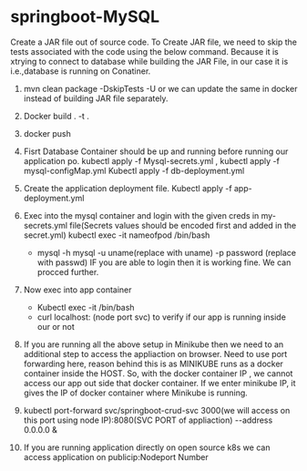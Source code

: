 # springboot-MySQL

Create a JAR file out of source code.
To Create JAR file, we need to skip the tests associated with the code using the below command. Because it is xtrying to connect to database while building the JAR File, in our case it is i.e.,database is running on Conatiner.

1. mvn clean package -DskipTests -U
    or
   we can update the same in docker instead of building JAR file separately.

2. Docker build . -t <nameof docker image> .
3. docker push <nameofrepo>

4. Fisrt Database Container should be up and running before running our application po.
    kubectl apply -f Mysql-secrets.yml ,
    kubectl apply -f mysql-configMap.yml
    Kubectl apply -f db-deployment.yml

6. Create the application deployment file.
    Kubectl apply -f app-deployment.yml

7. Exec into the mysql container and login with the given creds in my-secrets.yml file(Secrets values should be encoded first and added in the secret.yml)
    kubectl exec -it nameofpod /bin/bash
   - mysql -h mysql -u uname(replace with uname) -p password (replace with passwd)
   IF you are able to login then it is working fine. We can procced further.

8. Now exec into app container
   - Kubectl exec -it <nameofappcontainer> /bin/bash
   - curl localhost:<nodeport> (node port svc)
   to verify if our app is running inside our or not

9. If you are running all the above setup in Minikube then we need to an additional step to access the appliaction on browser.
   Need to use port forwarding here, reason behind this is as MINIKUBE runs as a docker container inside the HOST.
   So, with the docker container IP , we cannot access our app out side that docker container.
   If we enter minikube IP, it gives the IP of docker container where Minikube is running.

10. kubectl port-forward svc/springboot-crud-svc 3000(we will access on this port using node IP):8080(SVC PORT of appliaction) --address 0.0.0.0 &

11. If you are running application directly on open source k8s we can access application on publicip:Nodeport Number



